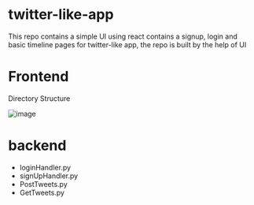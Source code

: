 # twitter-like-app

This repo contains a simple UI using react contains a signup, login and basic timeline pages for twitter-like app, the repo is built by the help of UI

# Frontend 
Directory Structure 


![image](https://github.com/user-attachments/assets/a256bf94-ce91-42ee-bf81-0ae22290024a)

# backend

- loginHandler.py
- signUpHandler.py
- PostTweets.py
- GetTweets.py
